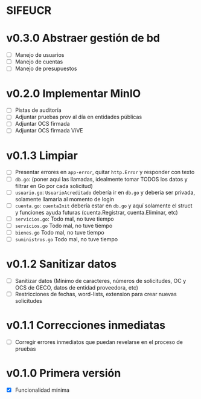 # SIFEUCR

# v0.3.0 Abstraer gestión de bd

- [ ] Manejo de usuarios
- [ ] Manejo de cuentas
- [ ] Manejo de presupuestos

# v0.2.0 Implementar MinIO

- [ ] Pistas de auditoría
- [ ] Adjuntar pruebas prov al día en entidades públicas
- [ ] Adjuntar OCS firmada
- [ ] Adjuntar OCS firmada ViVE

# v0.1.3 Limpiar

- [ ] Presentar errores en `app-error`, quitar `http.Error` y responder con texto
- [ ] `db.go`: (poner aqui las llamadas, idealmente tomar TODOS los datos y filtrar en Go por cada solicitud)
- [ ] `usuario.go`: `UsuarioAcreditado` debería ir en `db.go` y deberia ser privada, solamente llamarla al momento de login
- [ ] `cuenta.go`: `cuentaInit` debería estar en `db.go` y aquí solamente el struct y funciones ayuda futuras (cuenta.Registrar, cuenta.Eliminar, etc)
- [ ] `servicios.go`: Todo mal, no tuve tiempo
- [ ] `servicios.go` Todo mal, no tuve tiempo
- [ ] `bienes.go` Todo mal, no tuve tiempo
- [ ] `suministros.go` Todo mal, no tuve tiempo

# v0.1.2 Sanitizar datos

- [ ] Sanitizar datos (Mínimo de caracteres, números de solicitudes, OC y OCS de GECO, datos de entidad proveedora, etc)
- [ ] Restricciones de fechas, word-lists, extension para crear nuevas solicitudes

# v0.1.1 Correcciones inmediatas

- [ ] Corregir errores inmediatos que puedan revelarse en el proceso de pruebas

# v0.1.0 Primera versión

- [X] Funcionalidad mínima

